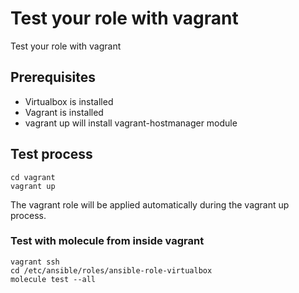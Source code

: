 # Test your role with vagrant

Test your role with vagrant

## Prerequisites

  * Virtualbox is installed
  * Vagrant is installed
  * vagrant up will install vagrant-hostmanager module

## Test process

```
cd vagrant
vagrant up
```

The vagrant role will be applied automatically during the vagrant up process.

### Test with molecule from inside vagrant

```
vagrant ssh
cd /etc/ansible/roles/ansible-role-virtualbox
molecule test --all
```
